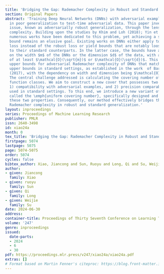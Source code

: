 ```yaml
---
title: 'Bridging the Gap: Rademacher Complexity in Robust and Standard Generalization'
section: Original Papers
abstract: 'Training Deep Neural Networks (DNNs) with adversarial examples often results
  in poor generalization to test-time adversarial data. This paper investigates this
  issue, known as adversarially robust generalization, through the lens of Rademacher
  complexity. Building upon the studies by Khim and Loh (2018); Yin et al. (2019),
  numerous works have been dedicated to this problem, yet achieving a satisfactory
  bound remains an elusive goal. Existing works on DNNs either apply to a surrogate
  loss instead of the robust loss or yield bounds that are notably looser compared
  to their standard counterparts. In the latter case, the bounds have a higher dependency
  on the width $m$ of the DNNs or the dimension $d$ of the data, with an extra factor
  of at least $\mathcal{O}(\sqrt{m})$ or $\mathcal{O}(\sqrt{d})$. This paper presents
  upper bounds for adversarial Rademacher complexity of DNNs that match the best-known
  upper bounds in standard settings, as established in the work  of Bartlett et al.
  (2017), with the dependency on width and dimension being $\mathcal{O}(\ln(dm))$.
  The central challenge addressed is calculating the covering number of adversarial
  function classes. We aim to construct a new cover that possesses two properties:
  1) compatibility with adversarial examples, and 2) precision comparable to covers
  used in standard settings. To this end, we introduce a new variant of covering number
  called the \emph{uniform covering number}, specifically designed and proven to reconcile
  these two properties. Consequently, our method effectively bridges the gap between
  Rademacher complexity in robust and standard generalization.'
layout: inproceedings
series: Proceedings of Machine Learning Research
publisher: PMLR
issn: 2640-3498
id: xiao24a
month: 0
tex_title: 'Bridging the Gap: Rademacher Complexity in Robust and Standard Generalization'
firstpage: 5074
lastpage: 5075
page: 5074-5075
order: 5074
cycles: false
bibtex_author: Xiao, Jiancong and Sun, Ruoyu and Long, Qi and Su, Weijie
author:
- given: Jiancong
  family: Xiao
- given: ruoyu
  family: Sun
- given: Qi
  family: Long
- given: Weijie
  family: Su
date: 2024-06-30
address:
container-title: Proceedings of Thirty Seventh Conference on Learning Theory
volume: '247'
genre: inproceedings
issued:
  date-parts:
  - 2024
  - 6
  - 30
pdf: https://proceedings.mlr.press/v247/xiao24a/xiao24a.pdf
extras: []
# Format based on Martin Fenner's citeproc: https://blog.front-matter.io/posts/citeproc-yaml-for-bibliographies/
---
```


